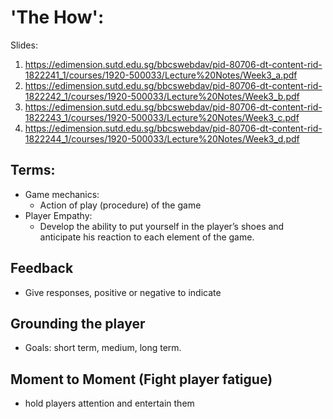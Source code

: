 # 'The How':
Slides:
1. https://edimension.sutd.edu.sg/bbcswebdav/pid-80706-dt-content-rid-1822241_1/courses/1920-500033/Lecture%20Notes/Week3_a.pdf
2. https://edimension.sutd.edu.sg/bbcswebdav/pid-80706-dt-content-rid-1822242_1/courses/1920-500033/Lecture%20Notes/Week3_b.pdf
3. https://edimension.sutd.edu.sg/bbcswebdav/pid-80706-dt-content-rid-1822243_1/courses/1920-500033/Lecture%20Notes/Week3_c.pdf
4. https://edimension.sutd.edu.sg/bbcswebdav/pid-80706-dt-content-rid-1822244_1/courses/1920-500033/Lecture%20Notes/Week3_d.pdf


## Terms:
- Game mechanics:
    - Action of play (procedure) of the game
- Player Empathy:
    - Develop the ability to put yourself in the player’s
    shoes and anticipate his reaction to each element of
    the game.


## Feedback
- Give responses, positive or negative to indicate


## Grounding the player
- Goals: short term, medium, long term.

## Moment to Moment (Fight player fatigue)
- hold players attention and entertain them



